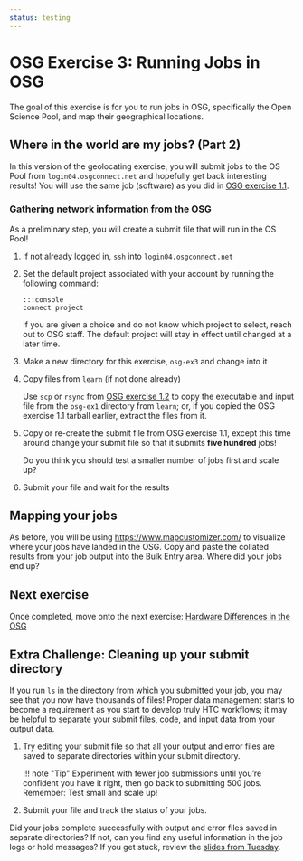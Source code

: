 ```yaml
---
status: testing
---
```


# OSG Exercise 3: Running Jobs in OSG

The goal of this exercise is for you to run jobs in OSG,
specifically the Open Science Pool,
and map their geographical locations.

## Where in the world are my jobs? (Part 2)

In this version of the geolocating exercise,
you will submit jobs to the OS Pool from `login04.osgconnect.net`
and hopefully get back interesting results!
You will use the same job (software) as you did in [OSG exercise 1.1](part1-ex1-submit-refresher.md).

### Gathering network information from the OSG

As a preliminary step, you will create a submit file that will run in the OS Pool!

1.  If not already logged in, `ssh` into `login04.osgconnect.net`

1.  Set the default project associated with your account by running the following command:

        :::console
        connect project

    If you are given a choice and do not know which project to select, reach out to OSG staff.
    The default project will stay in effect until changed at a later time.

1.  Make a new directory for this exercise, `osg-ex3` and change into it

1.  Copy files from `learn` (if not done already)

    Use `scp` or `rsync` from [OSG exercise 1.2](part1-ex2-login-scp.md) to copy the executable and input
    file from the `osg-ex1` directory from `learn`;
    or, if you copied the OSG exercise 1.1 tarball earlier, extract the files from it.

1.  Copy or re-create the submit file from OSG exercise 1.1,
    except this time around change your submit file so that it submits
    **five hundred** jobs!

    Do you think you should test a smaller number of jobs first and scale up?

1.  Submit your file and wait for the results

## Mapping your jobs

As before, you will be using <https://www.mapcustomizer.com/> to visualize where your jobs have landed in the OSG.
Copy and paste the collated results from your job output into the Bulk Entry area.
Where did your jobs end up?

## Next exercise

Once completed, move onto the next exercise: [Hardware Differences in the OSG](part1-ex4-hardware-diffs.md)

## Extra Challenge: Cleaning up your submit directory

If you run `ls` in the directory from which you submitted your job, you may see that you now have thousands of files!
Proper data management starts to become a requirement as you start to develop truly HTC workflows;
it may be helpful to separate your submit files, code, and input data from your output data.

1.  Try editing your submit file so that all your output and error files are saved to separate directories within your
    submit directory.

    !!! note "Tip"
        Experiment with fewer job submissions until you’re confident you have it right,
        then go back to submitting 500 jobs.
        Remember: Test small and scale up!

1.  Submit your file and track the status of your jobs.

Did your jobs complete successfully with output and error files saved in separate directories?
If not, can you find any useful information in the job logs or hold messages?
If you get stuck, review the [slides from Tuesday](../index.md).
